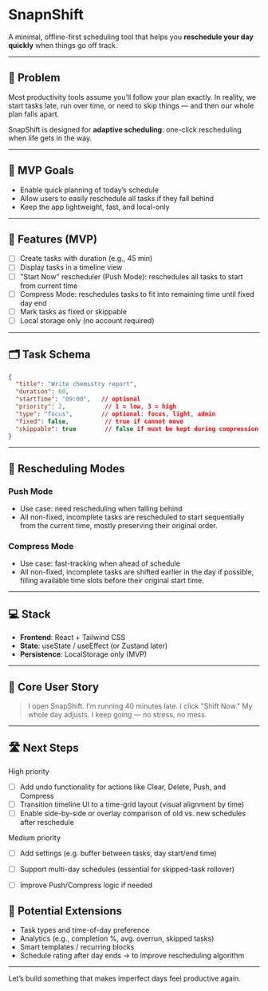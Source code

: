# SnapnShift

A minimal, offline-first scheduling tool that helps you **reschedule your day quickly** when things go off track.

---

## 🧠 Problem

Most productivity tools assume you’ll follow your plan exactly. In reality, we start tasks late, run over time, or need to skip things — and then our whole plan falls apart.

SnapShift is designed for **adaptive scheduling**: one-click rescheduling when life gets in the way.

---

## 🎯 MVP Goals

- Enable quick planning of today’s schedule
- Allow users to easily reschedule all tasks if they fall behind
- Keep the app lightweight, fast, and local-only

---

## 🔧 Features (MVP)

- [ ] Create tasks with duration (e.g., 45 min)
- [ ] Display tasks in a timeline view
- [ ] "Start Now" rescheduler (Push Mode): reschedules all tasks to start from current time
- [ ] Compress Mode: reschedules tasks to fit into remaining time until fixed day end
- [ ] Mark tasks as fixed or skippable
- [ ] Local storage only (no account required)

---

## 🗂️ Task Schema

```json
{
  "title": "Write chemistry report",
  "duration": 60,
  "startTime": "09:00",   // optional
  "priority": 2,           // 1 = low, 3 = high
  "type": "focus",        // optional: focus, light, admin
  "fixed": false,          // true if cannot move
  "skippable": true        // false if must be kept during compression
}
```

---

## 🔁 Rescheduling Modes

### Push Mode
- Use case: need rescheduling when falling behind
- All non-fixed, incomplete tasks are rescheduled to start sequentially from the current time, mostly preserving their original order.

### Compress Mode
- Use case: fast-tracking when ahead of schedule
- All non-fixed, incomplete tasks are shifted earlier in the day if possible, filling available time slots before their original start time.

---

## 💻 Stack

- **Frontend**: React + Tailwind CSS
- **State**: useState / useEffect (or Zustand later)
- **Persistence**: LocalStorage only (MVP)

---

## 📌 Core User Story

> I open SnapShift. I’m running 40 minutes late. I click "Shift Now." My whole day adjusts. I keep going — no stress, no mess.

---

## 🛣️ Next Steps
High priority
- [ ] Add undo functionality for actions like Clear, Delete, Push, and Compress
- [ ] Transition timeline UI to a time-grid layout (visual alignment by time)
- [ ] Enable side-by-side or overlay comparison of old vs. new schedules after reschedule

Medium priority
- [ ] Add settings (e.g. buffer between tasks, day start/end time)
- [ ] Support multi-day schedules (essential for skipped-task rollover)
- [ ] Improve Push/Compress logic if needed


## 🔮 Potential Extensions
- Task types and time-of-day preference
- Analytics (e.g., completion %, avg. overrun, skipped tasks)
- Smart templates / recurring blocks
- Schedule rating after day ends -> to improve rescheduling algorithm





---

Let’s build something that makes imperfect days feel productive again.
